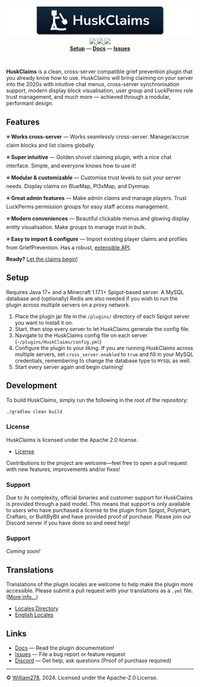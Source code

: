 <!--suppress ALL -->
<p align="center">
    <img src="images/banner.png" alt="HuskClaims" />
    <a href="https://github.com/WiIIiam278/HuskClaims/actions/workflows/ci.yml">
        <img src="https://img.shields.io/github/actions/workflow/status/WiIIiam278/HuskClaims/ci.yml?branch=master&logo=github"/>
    </a> 
    <a href="https://repo.william278.net/#/releases/net/william278/huskclaims/">
        <img src="https://repo.william278.net/api/badge/latest/releases/net/william278/huskclaims/huskclaims-common?color=00fb9a&name=Maven&prefix=v" />
    </a> 
    <a href="https://discord.gg/tVYhJfyDWG">
        <img src="https://img.shields.io/discord/818135932103557162.svg?label=&logo=discord&logoColor=fff&color=7389D8&labelColor=6A7EC2" />
    </a> 
    <br/>
    <b>
        <a href="https://william278.net/docs/huskclaims/setup">Setup</a>
    </b> — 
    <b>
        <a href="https://william278.net/docs/huskclaims/">Docs</a>
    </b> — 
    <b>
        <a href="http://github.com/WiIIiam278/HuskClaims/issues">Issues</a>
    </b>
</p>
<br/>

**HuskClaims** is a clean, cross-server compatible grief prevention plugin that you already know how to use. HuskClaims will bring claiming on your server into the 2020s with intuitive chat menus, cross-server synchronisation support, modern display block visualisation, user group and LuckPerms role trust management, and much more &mdash; achieved through a modular, performant design.

## Features
**⭐ Works cross-server** &mdash; Works seamlessly cross-server. Manage/accrue claim blocks and list claims globally.

**⭐ Super intuitive** &mdash; Golden shovel claiming plugin, with a nice chat interface. Simple, and everyone knows how to use it!

**⭐ Modular & customizable** &mdash; Customise trust levels to suit your server needs. Display claims on BlueMap, Pl3xMap, and Dynmap.

**⭐ Great admin features** &mdash; Make admin claims and manage players. Trust LuckPerms permission groups for easy staff access management. 

**⭐ Modern conveniences** &mdash; Beautiful clickable menus and glowing display entity visualisation. Make groups to manage trust in bulk.

**⭐ Easy to import & configure** &mdash; Import existing player claims and profiles from GriefPrevention. Has a robust, [extensible API](https://william278.net/docs/huskclaims/api). 

**Ready?** [Let the claims begin!](https://william278.net/docs/huskclaims/setup)

## Setup
Requires Java 17+ and a Minecraft 1.17.1+ Spigot-based server. A MySQL database and (optionally) Redis are also needed if you wish to run the plugin across multiple servers on a proxy network.

1. Place the plugin jar file in the `/plugins/` directory of each Spigot server you want to install it on.
2. Start, then stop every server to let HuskClaims generate the config file.
3. Navigate to the HuskClaims config file on each server (`~/plugins/HuskClaims/config.yml`)
4. Configure the plugin to your liking. If you are running HuskClaims across multiple servers, set `cross_server.enabled` to `true` and fill in your MySQL credentials, remembering to change the database type to `MYSQL` as well.
5. Start every server again and begin claiming!

## Development
To build HuskClaims, simply run the following in the root of the repository:

```bash
./gradlew clean build
```

### License
HuskClaims is licensed under the Apache 2.0 license.

- [License](https://github.com/WiIIiam278/HuskClaims/blob/master/LICENSE)

Contributions to the project are welcome&mdash;feel free to open a pull request with new features, improvements and/or fixes!

### Support
Due to its complexity, official binaries and customer support for HuskClaims is provided through a paid model. This means that support is only available to users who have purchased a license to the plugin from Spigot, Polymart, Craftaro, or BuiltByBit and have provided proof of purchase. Please join our Discord server if you have done so and need help!

### Support
_Coming soon!_

## Translations
Translations of the plugin locales are welcome to help make the plugin more accessible. Please submit a pull request with your translations as a `.yml` file. ([More info&hellip;](https://william278.net/docs/huskclaims/translations))

- [Locales Directory](https://github.com/WiIIiam278/HuskClaims/tree/master/common/src/main/resources/locales)
- [English Locales](https://github.com/WiIIiam278/HuskClaims/tree/master/common/src/main/resources/locales/en-gb.yml)

## Links
- [Docs](https://william278.net/docs/huskclaims) &mdash; Read the plugin documentation!
- [Issues](https://github.com/WiIIiam278/HuskClaims/issues) &mdash; File a bug report or feature request
- [Discord](https://discord.gg/tVYhJfyDWG) &mdash; Get help, ask questions (Proof of purchase required)

---
&copy; [William278](https://william278.net/), 2024. Licensed under the Apache-2.0 License.